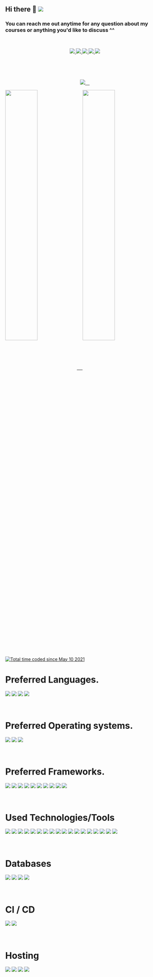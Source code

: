 ## Hi there 👋 ![](https://komarev.com/ghpvc/?username=ahmedosama-st&style=flat-square&label=PROFILE+VIEWS&color=blueviolet)

### You can reach me out anytime for any question about my courses or anything you'd like to discuss ^^

<br>

<p align ="center">
  <a href ="https://www.facebook.com/ahmedosama.sectheater/">
  <img src="https://img.shields.io/badge/-Facebook-1877F2?style=for-the-badge&logo=Facebook&logoColor=white"/>
  </a>
  <a href ="https://twitter.com/ahmedosama_st">
  <img src="https://img.shields.io/badge/-Twitter-1DA1F2?style=for-the-badge&logo=Twitter&logoColor=white"/>
  </a>
  <a href ="https://www.linkedin.com/in/ahmed-osama-2004ab163/">
  <img src="https://img.shields.io/badge/-LinkedIN-0A66C2?style=for-the-badge&logo=LinkedIn&logoColor=white"/>
  </a>
  <a href ="https://medium.com/@sec-ahmedosama">
  <img src="https://img.shields.io/badge/-Medium-000?style=for-the-badge&logo=Medium&logoColor=white"/>
  </a>
  <a href ="https://dev.to/ahmedosama_st">
  <img src="https://img.shields.io/badge/-DEV.to-000?style=for-the-badge&logo=dev.to&logoColor=white"/>
  </a>
</p>

<br>
<br>
<br>

<p  align="center" >
  <a href="https://github.com/ahmedosama-st">
    <img src="https://github-readme-stats.vercel.app/api?username=ahmedosama-st&count_private=true&show_icons=true&theme=nightowl&include_all_commits=true&langs_count=7" /> 
  </a>
</p>

<!-- <a href="https://github.com/ahmedosama-st">
  <img  align="center" src="https://github-readme-stats.vercel.app/api/top-langs/?username=ahmedosama-st" />
</a> -->

<a href="https://github.com/ahmedosama-st">
  <img align="center" width="45%" src="https://github-readme-stats.vercel.app/api/wakatime?username=ahmedosama&v=2&langs_count=4&custom_title=Ahmed%27s%20week%20stats" /> 
</a>

<a href="https://github.com/ahmedosama-st">
  <img align="center"  width="45%" src="https://github-readme-streak-stats.herokuapp.com/?user=ahmedosama-st" />
</a>

<br>

<br>

<a href="https://wakatime.com/@f27968d4-098b-4429-89ac-32c4b5e8ccae"><img src="https://wakatime.com/badge/user/f27968d4-098b-4429-89ac-32c4b5e8ccae.svg" alt="Total time coded since May 10 2021" /></a>

# Preferred Languages.

<div>
<img src="https://img.shields.io/badge/go-%2300ADD8.svg?&style=for-the-badge&logo=go&logoColor=white"/>
<img src="https://img.shields.io/badge/php-%23777BB4.svg?&style=for-the-badge&logo=php&logoColor=white"/>
<img src="https://img.shields.io/badge/typescript%20-%23007ACC.svg?&style=for-the-badge&logo=typescript&logoColor=white"/>
<img src="https://img.shields.io/badge/javascript%20-%23323330.svg?&style=for-the-badge&logo=javascript&logoColor=%23F7DF1E"/>
</div>

<br>
<br>

# Preferred Operating systems.

<div>
<img src="https://img.shields.io/badge/-Fedora-294172?style=for-the-badge&logo=Fedora"/>
<img src="https://img.shields.io/badge/-Ubuntu-E95420?style=for-the-badge&logo=Ubuntu&logoColor=white"/>
<img src="https://img.shields.io/badge/-MacOS-black?style=for-the-badge&logo=apple"/>
</div>

<br>
<br>

# Preferred Frameworks.

<div>

<img src="https://img.shields.io/badge/-React%20Native-61DAFB?style=for-the-badge&logo=React&logoColor=black"/>
<img src="https://img.shields.io/badge/-React-61DAFB?style=for-the-badge&logo=React&logoColor=black"/>
<img src="https://img.shields.io/badge/-Vue.js-4FC08D?style=for-the-badge&logo=Vue.js&logoColor=white"/>
<img src="https://img.shields.io/badge/-Node.js-339933?style=for-the-badge&logo=Node.js&logoColor=white"/>
<img src="https://img.shields.io/badge/-Nest.js-E0234E?style=for-the-badge&logo=NestJS&logoColor=white"/>
<img src="https://img.shields.io/badge/-Laravel-FF2D20?style=for-the-badge&logo=Laravel&logoColor=white"/>
<img src="https://img.shields.io/badge/-Lumen-E74430?style=for-the-badge&logo=Lumen&logoColor=white"/>
<img src="https://img.shields.io/badge/-Next.js-000000?style=for-the-badge&logo=Next.js&logoColor=white"/>
<img src="https://img.shields.io/badge/-Nuxt.js-00C58E?style=for-the-badge&logo=Nuxt.js&logoColor=white"/>
<img src="https://img.shields.io/badge/-Express.js-000000?style=for-the-badge&logo=Express&logoColor=white"/>

</div>

<br>
<br>

# Used Technologies/Tools

<div>

 <img src="https://img.shields.io/badge/-Functional%20Programming-0062AD?style=for-the-badge&logo=azure-functions&logoColor=white"/>

 <img src="https://img.shields.io/badge/-Observables-353E58?style=for-the-badge&logo=observable&logoColor=white"/>

<img src="https://img.shields.io/badge/webpack%20-%238DD6F9.svg?&style=for-the-badge&logo=webpack&logoColor=black" />

 <img src="https://img.shields.io/badge/-GraphQL-E10098?style=for-the-badge&logo=GraphQL&logoColor=white"/>
 <img src="https://img.shields.io/badge/-Reactive%20Programming-B7178C?style=for-the-badge&logo=ReactiveX&logoColor=white"/>

<img src="https://img.shields.io/badge/-Docker-2496ED?style=for-the-badge&logo=Docker&logoColor=white"/>

 <img src="https://img.shields.io/badge/-Redux-764ABC?style=for-the-badge&logo=redux"/>

 <img src="https://img.shields.io/badge/-Vs%20Code-007ACC?style=for-the-badge&logo=Visual-Studio-Code&logoColor=whitej"/>
 <img src="https://img.shields.io/badge/-Sublime%20Text-FF9800?style=for-the-badge&logo=Sublime-Text&logoColor=black"/>
 <img src="https://img.shields.io/badge/-VIM-019733?style=for-the-badge&logo=VIM&logoColor=white"/>
 <img src="https://img.shields.io/badge/-Object%20Oriented%20Programming-blue?style=for-the-badge&logo=azure-functions&logoColor=white"/>

 <img src="https://img.shields.io/badge/-Data%20structures%20%26%20Algorithms-CB2E6D?logo=azure-pipelines&style=for-the-badge&logoColor=white"/>

 <img src="https://img.shields.io/badge/-SOLID%20Principles-9999FF?style=for-the-badge&logo=apache-rocketMQ&logoColor=black"/>

 <img src="https://img.shields.io/badge/-Design%20patterns-360D3A?style=for-the-badge&logo=apache-rocketMQ&logoColor=white"/>

 <img src="https://img.shields.io/badge/-Jasmine-8A4182?style=for-the-badge&logo=Jasmine&logoColor=white"/>
 <img src="https://img.shields.io/badge/-JEST-C21325?style=for-the-badge&logo=jest&logoColor=white"/>
 <img src="https://img.shields.io/badge/-Mocha-8D6748?style=for-the-badge&logo=Mocha&logoColor=white"/>
 <img src="https://img.shields.io/badge/-Microservices-darkgreen?style=for-the-badge"/>

</div>

<br>
<br>

# Databases

<div>
<img src="https://img.shields.io/badge/mysql-%2300f.svg?&style=for-the-badge&logo=mysql&logoColor=white"/>
<img src ="https://img.shields.io/badge/postgres-%23316192.svg?&style=for-the-badge&logo=postgresql&logoColor=white"/>
<img src ="https://img.shields.io/badge/MongoDB-%234ea94b.svg?&style=for-the-badge&logo=mongodb&logoColor=white"/>
<img src ="https://img.shields.io/badge/sqlite-%2307405e.svg?&style=for-the-badge&logo=sqlite&logoColor=white"/>
</div>

<br>
<br>

# CI / CD

<div>

<img src="https://img.shields.io/badge/github%20actions%20-%232671E5.svg?&style=for-the-badge&logo=github%20actions&logoColor=white"/>
<img src="https://img.shields.io/badge/envoyer-%232671E5.svg?&style=for-the-badge&logo=github%20actions&logoColor=white"/>
</div>

<br>
<br>

# Hosting

<div>
<img src="https://img.shields.io/badge/Google%20Cloud%20-%234285F4.svg?&style=for-the-badge&logo=google-cloud&logoColor=white"/>
<img src="https://img.shields.io/badge/vercel%20-%23000000.svg?&style=for-the-badge&logo=vercel&logoColor=white"/>
<img src="https://img.shields.io/badge/DigitalOcean-%230167ff.svg?&style=for-the-badge&logo=digitalOcean&logoColor=white"/>
<img src="https://img.shields.io/badge/heroku%20-%23430098.svg?&style=for-the-badge&logo=heroku&logoColor=white"/>
</div>
